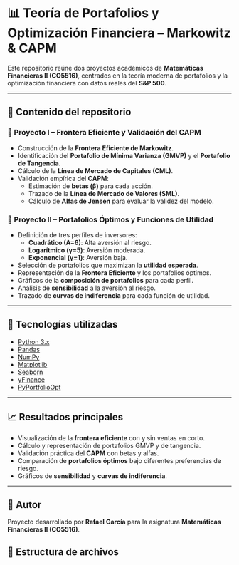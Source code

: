 # 📊 Teoría de Portafolios y Optimización Financiera – Markowitz & CAPM

Este repositorio reúne dos proyectos académicos de **Matemáticas Financieras II (CO5516)**, centrados en la teoría moderna de portafolios y la optimización financiera con datos reales del **S&P 500**.

---

## 📌 Contenido del repositorio

### 🔹 Proyecto I – Frontera Eficiente y Validación del CAPM
- Construcción de la **Frontera Eficiente de Markowitz**.
- Identificación del **Portafolio de Mínima Varianza (GMVP)** y el **Portafolio de Tangencia**.
- Cálculo de la **Línea de Mercado de Capitales (CML)**.
- Validación empírica del **CAPM**:
  - Estimación de **betas (β)** para cada acción.
  - Trazado de la **Línea de Mercado de Valores (SML)**.
  - Cálculo de **Alfas de Jensen** para evaluar la validez del modelo.

### 🔹 Proyecto II – Portafolios Óptimos y Funciones de Utilidad
- Definición de tres perfiles de inversores:
  - **Cuadrático (A=6)**: Alta aversión al riesgo.
  - **Logarítmico (γ=5)**: Aversión moderada.
  - **Exponencial (γ=1)**: Aversión baja.
- Selección de portafolios que maximizan la **utilidad esperada**.
- Representación de la **Frontera Eficiente** y los portafolios óptimos.
- Gráficos de la **composición de portafolios** para cada perfil.
- Análisis de **sensibilidad** a la aversión al riesgo.
- Trazado de **curvas de indiferencia** para cada función de utilidad.

---

## 🚀 Tecnologías utilizadas
- [Python 3.x](https://www.python.org/)
- [Pandas](https://pandas.pydata.org/)
- [NumPy](https://numpy.org/)
- [Matplotlib](https://matplotlib.org/)
- [Seaborn](https://seaborn.pydata.org/)
- [yFinance](https://pypi.org/project/yfinance/)
- [PyPortfolioOpt](https://pyportfolioopt.readthedocs.io/)


---

## 📈 Resultados principales
- Visualización de la **frontera eficiente** con y sin ventas en corto.
- Cálculo y representación de portafolios GMVP y de tangencia.
- Validación práctica del **CAPM** con betas y alfas.
- Comparación de **portafolios óptimos** bajo diferentes preferencias de riesgo.
- Gráficos de **sensibilidad** y **curvas de indiferencia**.

---

## 👤 Autor
Proyecto desarrollado por **Rafael García** para la asignatura **Matemáticas Financieras II (CO5516)**.


## 📂 Estructura de archivos
